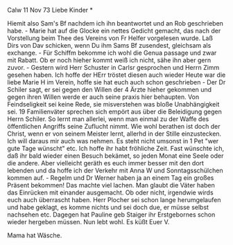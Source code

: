  Calw 11 Nov 73
Liebe Kinder <Fried>*

Hiemit also Sam's Bf nachdem ich ihn beantwortet und an Rob geschrieben habe. - Marie hat auf die Glocke ein nettes Gedicht gemacht, das nach der Vorstellung beim Thee des Vereins von Fr Helfer vorgelesen wurde. Laß Dirs von Dav schicken, wenn Du ihm Sams Bf zusendest, gleichsam als exchange. - Für Schiffm bekomme ich wohl die Genua passage und zwar mit Rabatt. Ob er noch hieher kommt weiß ich nicht, sähe ihn aber gern zuvor. - 
Gestern wird Herr Schuster in Carlsr gesprochen und Herrn Zimm gesehen haben. Ich hoffe der HErr tröstet diesen auch wieder Heute war die liebe Marie H im Verein, hoffe sie hat euch auch schon geschrieben - Der Dr Schiler sagt, er sei gegen den Willen der 4 Ärzte hieher gekommen und gegen ihren Willen werde er auch seine praxis hier behaupten. Von Feindseligkeit sei keine Rede, sie misverstehen was bloße Unabhängigkeit sei. 19 Familienväter sprechen sich empört aus über die Beleidigung gegen Herrn Schiler. So lernt man allerlei, wenn man einmal zu der Waffe des öffentlichen Angriffs seine Zuflucht nimmt. Wie wohl berathen ist doch der Christ, wenn er von seinem Meister lernt, allerhd in der Stille einzustecken. Ich will daraus mir auch was nehmen. Es steht nicht umsonst in 1 Pet "wer gute Tage wünscht" etc. 
Ich hoffe ihr habt fröhliche Zeit. Fast wünschte ich, daß ihr bald wieder einen Besuch bekämet, so jeden Monat eine Seele oder die andere. Aber vielleicht geräth es euch immer besser mit den dort lebenden und da hoffe ich der Verkehr mit Anna W und Sonntagsschülchen kommen auf. - Regelm und Dr Werner haben ja an einem Tag ein großes Präsent bekommen! Das machte viel lachen. Man glaubt die Väter haben das Einrücken mit einander ausgemacht. Ob oder nicht, irgendwie wirds euch auch überrascht haben. Herr Plocher sei schon lange herumgelaufen und habe geklagt, es komme nichts und sei doch due, er müsse selbst nachsehen etc. Dagegen hat Pauline geb Staiger ihr Erstgebornes schon wieder hergeben müssen.
 Nun lebt wohl. Es küßt Euer V.

Mama hat Wäsche.

